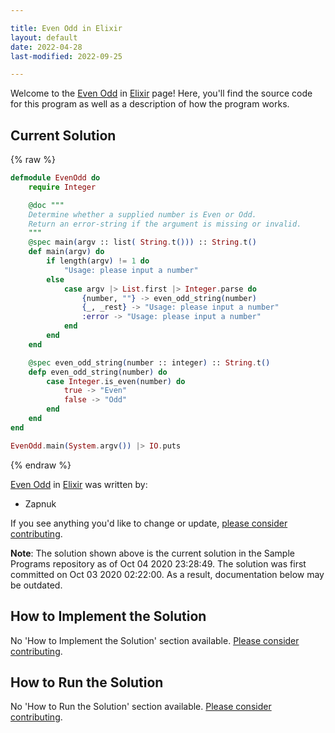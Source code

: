 ```yaml
---

title: Even Odd in Elixir
layout: default
date: 2022-04-28
last-modified: 2022-09-25

---
```


Welcome to the [Even Odd](https://sampleprograms.io/projects/even-odd) in [Elixir](https://sampleprograms.io/languages/elixir) page! Here, you'll find the source code for this program as well as a description of how the program works.

## Current Solution

{% raw %}

```elixir
defmodule EvenOdd do
    require Integer

    @doc """
    Determine whether a supplied number is Even or Odd.
    Return an error-string if the argument is missing or invalid. 
    """
    @spec main(argv :: list( String.t())) :: String.t()
    def main(argv) do
        if length(argv) != 1 do
            "Usage: please input a number"
        else 
            case argv |> List.first |> Integer.parse do
                {number, ""} -> even_odd_string(number)
                {_, _rest} -> "Usage: please input a number"
                :error -> "Usage: please input a number"
            end
        end
    end

    @spec even_odd_string(number :: integer) :: String.t()
    defp even_odd_string(number) do
        case Integer.is_even(number) do
            true -> "Even"
            false -> "Odd"
        end
    end
end

EvenOdd.main(System.argv()) |> IO.puts
```

{% endraw %}

[Even Odd](https://sampleprograms.io/projects/even-odd) in [Elixir](https://sampleprograms.io/languages/elixir) was written by:

- Zapnuk

If you see anything you'd like to change or update, [please consider contributing](https://github.com/TheRenegadeCoder/sample-programs).

**Note**: The solution shown above is the current solution in the Sample Programs repository as of Oct 04 2020 23:28:49. The solution was first committed on Oct 03 2020 02:22:00. As a result, documentation below may be outdated.

## How to Implement the Solution

No 'How to Implement the Solution' section available. [Please consider contributing](https://github.com/TheRenegadeCoder/sample-programs-website).

## How to Run the Solution

No 'How to Run the Solution' section available. [Please consider contributing](https://github.com/TheRenegadeCoder/sample-programs-website).